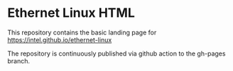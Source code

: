 Ethernet Linux HTML
===================

This repository contains the basic landing page for https://intel.github.io/ethernet-linux

The repository is continuously published via github action to the gh-pages branch.
